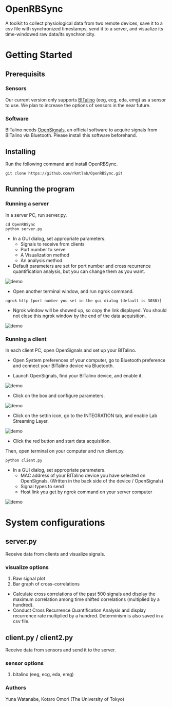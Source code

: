 # OpenRBSync

A toolkit to collect physiological data from two remote devices, save it to a csv file with synchronized timestamps, send it to a server, and visualize its time-windowed raw data/its synchronicity.


# Getting Started

## Prerequisits
### Sensors
Our current version only supports [BITalino](https://www.pluxbiosignals.com/collections/shop/products/bitalino-revolution-plugged-kit-ble-bt) (eeg, ecg, eda, emg) as a sensor to use.
We plan to increase the options of sensors in the near future.

### Software
BITalino needs [OpenSignals](https://support.pluxbiosignals.com/knowledge-base/introducing-opensignals-revolution/), an official software to acquire signals from BITalino via Bluetooth. Please install this software beforehand.

## Installing
Run the following command and install OpenRBSync.
```
git clone https://github.com/rkmtlab/OpenRBSync.git
```

## Running the program

### Running a server
In a server PC, run server.py.
```
cd OpenRBSync
python server.py
```
* In a GUI dialog, set appropriate parameters.
    * Signals to receive from clients
    * Port number to serve
    * A Visualization method
    * An analysis method
* Default parameters are set for port number and cross recurrence quantification analysis, but you can change them as you want.

![demo](https://gyazo.com/8caf1e56f8684ccecd9a3bd0a463dd85)

* Open another terminal window, and run ngrok command.
```
ngrok http [port number you set in the gui dialog (default is 3030)]
```

* Ngrok window will be showed up, so copy the link displayed. You should not close this ngrok window by the end of the data acquisition.

![demo](https://gyazo.com/0e7eaa59cdb6a9e50e86b3e79160f9f5)

### Running a client
In each client PC, open OpenSignals and set up your BITalino.
* Open System preferences of your computer, go to Bluetooth preference and connect your BITalino device via Bluetooth.

* Launch OpenSignals, find your BITalino device, and enable it.

![demo](https://gyazo.com/7a59c2a177f324d7823d66ad3e482d05)

* Click on the box and configure parameters.

![demo](https://gyazo.com/c7fe8e0f0abdb3f015d5dca109997bdb)

* Click on the settin icon, go to the INTEGRATION tab, and enable Lab Streaming Layer.

![demo](https://gyazo.com/f00d35b0041f19150f9e148006e90149)

* Click the red button and start data acquisition.

Then, open terminal on your computer and run client.py.
```
python client.py
```
* In a GUI dialog, set appropriate parameters.
    * MAC address of your BITalino device you have selected on OpenSignals. (Written in the back side of the device / OpenSignals)
    * Signal types to send
    * Host link you get by ngrok command on your server computer

![demo](https://gyazo.com/f4a0607344fff04fcd2c468187fcf215)

# System configurations

## server.py
Receive data from clients and visualize signals.

### visualize options

1. Raw signal plot
2. Bar graph of cross-correlations
* Calculate cross correlations of the past 500 signals and display the maximum correlation among time shifted correlations (multiplied by a hundred).
* Conduct Cross Recurrence Quantification Analysis and display recurrence rate multiplied by a hundred. Determinism is also saved in a csv file.

## client.py / client2.py
Receive data from sensors and send it to the server.

### sensor options

1. bitalino (eeg, ecg, eda, emg)

### Authors
Yuna Watanabe, Kotaro Omori (The University of Tokyo)